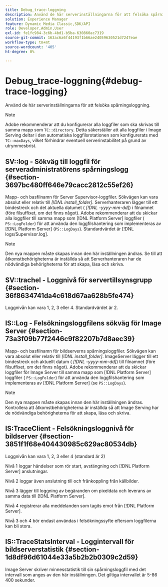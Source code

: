 ```yaml
---
title: Debug_trace-loggning
description: Använd de här serverinställningarna för att felsöka spårningsloggning.
solution: Experience Manager
feature: Dynamic Media Classic,SDK/API
role: Developer,Admin,User
exl-id: fe1fc984-3c6b-4bd1-b5ba-630860ac7319
source-git-commit: 163ac6a6f44193f1b66ae24059630521d7247eae
workflow-type: tm+mt
source-wordcount: '405'
ht-degree: 0%

---
```


# Debug_trace-loggning{#debug-trace-logging}

Använd de här serverinställningarna för att felsöka spårningsloggning.

>[!NOTE]
>
>Adobe rekommenderar att du konfigurerar alla loggfiler som ska skrivas till samma mapp som `TC::directory`. Detta säkerställer att alla loggfiler i Image Serving deltar i den automatiska loggfilsrotationen som konfigurerats med `TC::maxDays`, vilket förhindrar eventuell serverinstabilitet på grund av utrymmesbrist.

## SV::log - Sökväg till loggfil för serveradministratörens spårningslogg {#section-3697bc480ff646e79cacc2812c55ef26}

Mapp- och basfilnamn för Server Supervisor-loggfiler. Sökvägen kan vara absolut eller relativ till *[!DNL install_folder]*. Serverhanteraren lägger till ett bindestreck och det aktuella datumet ( *[!DNL -yyyy-mm-dd]*) i filnamnet (före filsuffixet, om det finns något). Adobe rekommenderar att du skickar alla loggfiler till samma mapp som [!DNL Platform Server] loggfiler ( `PS::LogFolder`) för att använda den loggfilshantering som implementeras av [!DNL Platform Server] (`PS::LogDays`). Standardvärdet är [!DNL logs/Supervisor.log].

>[!NOTE]
>
>Den nya mappen måste skapas innan den här inställningen ändras. Se till att åtkomstbehörigheterna är inställda så att Serverhanteraren har de nödvändiga behörigheterna för att skapa, läsa och skriva.

## SV::trachel - Loggnivå för servertillsynsgrupp {#section-36f8634741da4c618d67aa628b5fe474}

Loggnivån kan vara 1, 2, 3 eller 4. Standardvärdet är 2.

## IS::Log - Felsökningsloggfilens sökväg för Image Server {#section-73a3f09b77f2446c9f82207b7d8aec39}

Mapp- och basfilnamn för bildserverns spårningsloggfiler. Sökvägen kan vara absolut eller relativ till *[!DNL install_folder]*. ImageServer lägger till ett bindestreck och aktuellt datum ( *[!DNL -yyyy-mm-dd]*) till filnamnet (före filsuffixet, om det finns något). Adobe rekommenderar att du skickar loggfiler för Image Server till samma mapp som [!DNL Platform Server] loggfiler ( `PS::LogFolder`) för att använda den loggfilshantering som implementeras av [!DNL Platform Server] (se `PS::LogDays`).

>[!NOTE]
>
>Den nya mappen måste skapas innan den här inställningen ändras. Kontrollera att åtkomstbehörigheterna är inställda så att Image Serving har de nödvändiga behörigheterna för att skapa, läsa och skriva.

## IS:TraceClient - Felsökningsloggnivå för bildserver {#section-3851f1f68e404430985c629ac80534db}

Loggnivån kan vara 1, 2, 3 eller 4 (standard är 2)

Nivå 1 loggar händelser som rör start, avstängning och [!DNL Platform Server] anslutningar.

Nivå 2 loggar även anslutning till och frånkoppling från källbilder.

Nivå 3 lägger till loggning av begäranden om pixeldata och leverans av samma data till [!DNL Platform Server].

Nivå 4 registrerar alla meddelanden som tagits emot från [!DNL Platform Server].

Nivå 3 och 4 bör endast användas i felsökningssyfte eftersom loggfilerna kan bli stora.

## IS::TraceStatsInterval - Loggintervall för bildserverstatistik {#section-1d8df96d61044e33a5b2b2b0309c2d59}

Image Server skriver minnesstatistik till sin spårningsloggfil med det intervall som anges av den här inställningen. Det giltiga intervallet är 5-86 400 sekunder.
